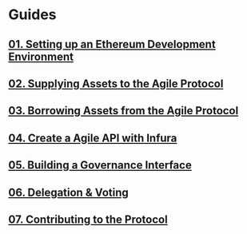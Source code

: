 # Guides

## [01. Setting up an Ethereum Development Environment](https://blog.agile.finance/setting-up-an-ethereum-development-environment-7c387664c5fe)

## [02. Supplying Assets to the Agile Protocol](https://blog.agile.finance/supplying-assets-to-the-agile-protocol-ec2cf5df5aa)

## [03. Borrowing Assets from the Agile Protocol](https://blog.agile.finance/borrowing-assets-from-agile-quick-start-guide-f5e69af4b8f4)

## [04. Create a Agile API with Infura](https://blog.agile.finance/agile-ethereum-api-with-infura-1f5c555fd4a2)

## [05. Building a Governance Interface](https://blog.agile.finance/building-a-governance-interface-474fc271588c)

## [06. Delegation & Voting](https://blog.agile.finance/delegation-and-voting-with-eip-712-signatures-a636c9dfec5e)

## [07. Contributing to the Protocol](https://blog.agile.finance/a-walkthrough-of-contributing-to-the-agile-protocol-9450cbe2133a)


